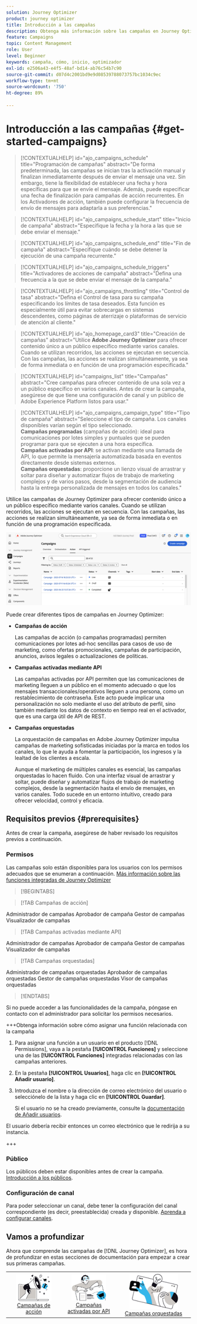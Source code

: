 ```yaml
---
solution: Journey Optimizer
product: journey optimizer
title: Introducción a las campañas
description: Obtenga más información sobre las campañas en Journey Optimizer
feature: Campaigns
topic: Content Management
role: User
level: Beginner
keywords: campaña, cómo, inicio, optimizador
exl-id: e2506a43-e4f5-48af-bd14-ab76c54b7c90
source-git-commit: d07d4c2001bd9e9d08539788073757bc1034c9ec
workflow-type: tm+mt
source-wordcount: '750'
ht-degree: 89%

---
```


# Introducción a las campañas {#get-started-campaigns}

>[!CONTEXTUALHELP]
>id="ajo_campaigns_schedule"
>title="Programación de campañas"
>abstract="De forma predeterminada, las campañas se inician tras la activación manual y finalizan inmediatamente después de enviar el mensaje una vez. Sin embargo, tiene la flexibilidad de establecer una fecha y hora específicas para que se envíe el mensaje. Además, puede especificar una fecha de finalización para campañas de acción recurrentes. En los Activadores de acción, también puede configurar la frecuencia de envío de mensajes para adaptarla a sus preferencias."

>[!CONTEXTUALHELP]
>id="ajo_campaigns_schedule_start"
>title="Inicio de campaña"
>abstract="Especifique la fecha y la hora a las que se debe enviar el mensaje."

>[!CONTEXTUALHELP]
>id="ajo_campaigns_schedule_end"
>title="Fin de campaña"
>abstract="Especifique cuándo se debe detener la ejecución de una campaña recurrente."

>[!CONTEXTUALHELP]
>id="ajo_campaigns_schedule_triggers"
>title="Activadores de acciones de campaña"
>abstract="Defina una frecuencia a la que se debe enviar el mensaje de la campaña."

>[!CONTEXTUALHELP]
>id="ajo_campaigns_throttling"
>title="Control de tasa"
>abstract="Defina el Control de tasa para su campaña especificando los límites de tasa deseados. Esta función es especialmente útil para evitar sobrecargas en sistemas descendentes, como páginas de aterrizaje o plataformas de servicio de atención al cliente."

>[!CONTEXTUALHELP]
>id="ajo_homepage_card3"
>title="Creación de campañas"
>abstract="Utilice **Adobe Journey Optimizer** para ofrecer contenido único a un público específico mediante varios canales. Cuando se utilizan recorridos, las acciones se ejecutan en secuencia. Con las campañas, las acciones se realizan simultáneamente, ya sea de forma inmediata o en función de una programación especificada."

>[!CONTEXTUALHELP]
>id="campaigns_list"
>title="Campañas"
>abstract="Cree campañas para ofrecer contenido de una sola vez a un público específico en varios canales. Antes de crear la campaña, asegúrese de que tiene una configuración de canal y un público de Adobe Experience Platform listos para usar."

>[!CONTEXTUALHELP]
>id="ajo_campaigns_campaign_type"
>title="Tipo de campaña"
>abstract="Seleccione el tipo de campaña. Los canales disponibles varían según el tipo seleccionado. <br>**Campañas programadas** (campañas de acción): ideal para comunicaciones por lotes simples y puntuales que se pueden programar para que se ejecuten a una hora específica.<br>**Campañas activadas por API**: se activan mediante una llamada de API, lo que permite la mensajería automatizada basada en eventos directamente desde sistemas externos.<br>**Campañas orquestadas**: proporcione un lienzo visual de arrastrar y soltar para diseñar y automatizar flujos de trabajo de marketing complejos y de varios pasos, desde la segmentación de audiencia hasta la entrega personalizada de mensajes en todos los canales."

Utilice las campañas de Journey Optimizer para ofrecer contenido único a un público específico mediante varios canales. Cuando se utilizan recorridos, las acciones se ejecutan en secuencia. Con las campañas, las acciones se realizan simultáneamente, ya sea de forma inmediata o en función de una programación especificada.

![](assets/gs-campaigns.png)

Puede crear diferentes tipos de campañas en Journey Optimizer:

* **Campañas de acción**

  Las campañas de acción (o campañas programadas) permiten comunicaciones por lotes ad-hoc sencillas para casos de uso de marketing, como ofertas promocionales, campañas de participación, anuncios, avisos legales o actualizaciones de políticas.

* **Campañas activadas mediante API**

  Las campañas activadas por API permiten que las comunicaciones de marketing lleguen a un público en el momento adecuado o que los mensajes transaccionales/operativos lleguen a una persona, como un restablecimiento de contraseña. Este acto puede implicar una personalización no solo mediante el uso del atributo de perfil, sino también mediante los datos de contexto en tiempo real en el activador, que es una carga útil de API de REST.

* **Campañas orquestadas**

  La orquestación de campañas en Adobe Journey Optimizer impulsa campañas de marketing sofisticadas iniciadas por la marca en todos los canales, lo que le ayuda a fomentar la participación, los ingresos y la lealtad de los clientes a escala.

  Aunque el marketing de múltiples canales es esencial, las campañas orquestadas lo hacen fluido. Con una interfaz visual de arrastrar y soltar, puede diseñar y automatizar flujos de trabajo de marketing complejos, desde la segmentación hasta el envío de mensajes, en varios canales. Todo sucede en un entorno intuitivo, creado para ofrecer velocidad, control y eficacia.

## Requisitos previos {#prerequisites}

Antes de crear la campaña, asegúrese de haber revisado los requisitos previos a continuación.

### Permisos

Las campañas solo están disponibles para los usuarios con los permisos adecuados que se enumeran a continuación. [Más información sobre las funciones integradas de Journey Optimizer](../administration/ootb-product-profiles.md)

>[!BEGINTABS]

>[!TAB Campañas de acción]

Administrador de campañas
Aprobador de campaña
Gestor de campañas
Visualizador de campañas

>[!TAB Campañas activadas mediante API]

Administrador de campañas
Aprobador de campaña
Gestor de campañas
Visualizador de campañas

>[!TAB Campañas orquestadas]

Administrador de campañas orquestadas
Aprobador de campañas orquestadas
Gestor de campañas orquestadas
Visor de campañas orquestadas

>[!ENDTABS]

Si no puede acceder a las funcionalidades de la campaña, póngase en contacto con el administrador para solicitar los permisos necesarios.

+++Obtenga información sobre cómo asignar una función relacionada con la campaña

1. Para asignar una función a un usuario en el producto [!DNL Permissions], vaya a la pestaña **[!UICONTROL Funciones]** y seleccione una de las **[!UICONTROL Funciones]** integradas relacionadas con las campañas anteriores.

1. En la pestaña **[!UICONTROL Usuarios]**, haga clic en **[!UICONTROL Añadir usuario]**.

1. Introduzca el nombre o la dirección de correo electrónico del usuario o selecciónelo de la lista y haga clic en **[!UICONTROL Guardar]**.

   Si el usuario no se ha creado previamente, consulte la [documentación de Añadir usuarios](https://experienceleague.adobe.com/es/docs/experience-platform/access-control/ui/users).

El usuario debería recibir entonces un correo electrónico que le redirija a su instancia.

+++

### Público

Los públicos deben estar disponibles antes de crear la campaña. [Introducción a los públicos](../audience/about-audiences.md).

### Configuración de canal

Para poder seleccionar un canal, debe tener la configuración del canal correspondiente (es decir, preestablecida) creada y disponible. [Aprenda a configurar canales](../configuration/channel-surfaces.md).

## Vamos a profundizar

Ahora que comprende las campañas de [!DNL Journey Optimizer], es hora de profundizar en estas secciones de documentación para empezar a crear sus primeras campañas.

<table style="table-layout:fixed"><tr style="border: 0; text-align: center;">
<td><a href="create-campaign.md"><img width="70%" alt="campañas de acción" src="assets/do-not-localize/gs-action-campaign.png"></a><br/><a href="create-campaign.md">Campañas de acción</a></td>
<td><a href="api-triggered-campaigns.md"><img width="70%" alt="SMS" src="assets/do-not-localize/gs-api-triggered-campaign.png"></a><br/><a href="api-triggered-campaigns.md">Campañas activadas por API</a></td>
<td><a href="../orchestrated/gs-orchestrated-campaigns.md"><img width="70%" alt="push" src="assets/do-not-localize/gs-orchestrated-campaign.png"></a><a href="../orchestrated/gs-orchestrated-campaigns.md">Campañas orquestadas</a></td>
</tr></table>
